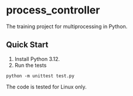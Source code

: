 # process_controller
The training project for multiprocessing in Python.

## Quick Start
1. Install Python 3.12.
2. Run the tests
```shell
python -m unittest test.py
```
The code is tested for Linux only.